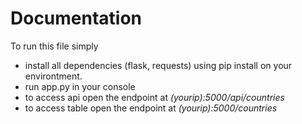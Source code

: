 # Documentation
To run this file simply 
* install all dependencies (flask, requests) using pip install on your environtment.
* run app.py in your console
* to access api open the endpoint at _(yourip):5000/api/countries_
* to access table open the endpoint at _(yourip):5000/countries_